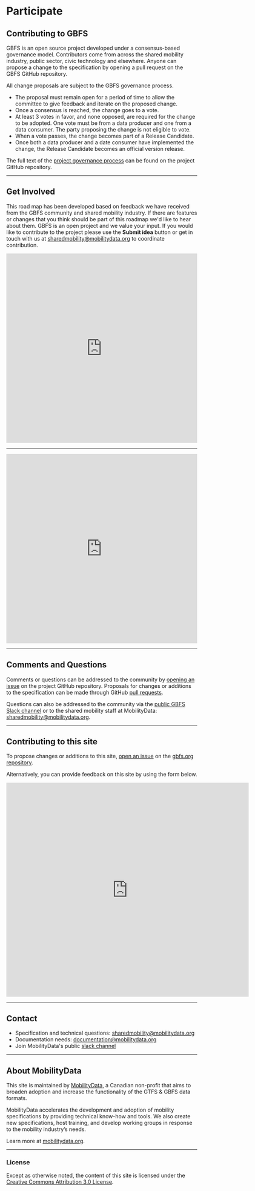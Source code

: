 # Participate

## Contributing to GBFS

GBFS is an open source project developed under a consensus-based governance model. Contributors come from across the shared mobility industry, public sector, civic technology and elsewhere. Anyone can propose a change to the specification by opening a pull request on the GBFS GitHub repository.

All change proposals are subject to the GBFS governance process.

- The proposal must remain open for a period of time to allow the committee to give feedback and iterate on the proposed change.
- Once a consensus is reached, the change goes to a vote.
- At least 3 votes in favor, and none opposed, are required for the change to be adopted. One vote must be from a data producer and one from a data consumer. The party proposing the change is not eligible to vote.
- When a vote passes, the change becomes part of a Release Candidate.
- Once both a data producer and a date consumer have implemented the change, the Release Candidate becomes an official version release.

The full text of the [project governance process](https://github.com/MobilityData/gbfs/blob/master/governance.md) can be found on the project GitHub repository.

<hr>

## Get Involved
This road map has been developed based on feedback we have received from the GBFS community and shared mobility industry. If there are features or changes that you think should be part of this roadmap we'd like to hear about them. GBFS is an open project and we value your input.
If you would like to contribute to the project please use the **Submit idea** button or get in touch with us at [sharedmobility@mobilitydata.org](mailto:sharedmobility@mobilitydata.org) to coordinate contribution.

<iframe src="https://portal.productboard.com/vejjy7p1a6gzdqbs2ev2ztn6?hide_logo=1" frameborder="0" height=500px width=100%></iframe>
<hr>
<iframe src="https://portal.productboard.com/xcpvceqebovhprgzprgr2ryb?hide_logo=1" frameborder="0" height=500px width=100%></iframe>

<hr>

## Comments and Questions

Comments or questions can be addressed to the community by [opening an issue](https://github.com/MobilityData/gbfs/issues) on the project GitHub repository. Proposals for changes or additions to the specification can be made through GitHub [pull requests](https://github.com/MobilityData/gbfs/pulls).

Questions can also be addressed to the community via the [public GBFS Slack channel](https://share.mobilitydata.org/slack) or to the shared mobility staff at MobilityData: [sharedmobility@mobilitydata.org](mailto:sharedmobility@mobilitydata.org).

<hr>

## Contributing to this site

To propose changes or additions to this site, [open an issue](https://github.com/MobilityData/gbfs.org/issues/new) on the [gbfs.org repository](https://github.com/MobilityData/gbfs.org).

Alternatively, you can provide feedback on this site by using the form below.

<iframe src="https://docs.google.com/forms/d/e/1FAIpQLSe_3GvnCweXmwXzD1t68sDr01-yWbBx7pko0dz05AzbAw64mA/viewform?embedded=true" width="640" height="565" frameborder="0" marginheight="0" marginwidth="0">Loading…</iframe>

<hr>

## Contact

- Specification and technical questions: [sharedmobility@mobilitydata.org](mailto:sharedmobility@mobilitydata.org)
- Documentation needs: [documentation@mobilitydata.org](mailto:documentation@mobilitydata.org)
- Join MobilityData's public [slack channel](https://share.mobilitydata.org/slack)

<hr>

## About MobilityData
This site is maintained by [MobilityData](https://mobilitydata.org/), a Canadian non-profit that aims to broaden adoption and increase the functionality of the GTFS & GBFS data formats.

MobilityData accelerates the development and adoption of mobility specifications by providing technical know-how and tools. We also create new specifications, host training, and develop working groups in response to the mobility industry’s needs. 

Learn more at [mobilitydata.org](https://mobilitydata.org).

<hr>

### License

Except as otherwise noted, the content of this site is licensed under the [Creative Commons Attribution 3.0 License](https://creativecommons.org/licenses/by/3.0/).

